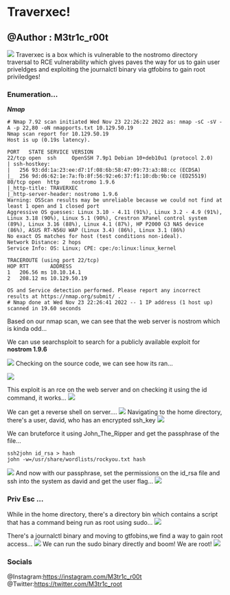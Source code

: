 # Traverxec!
## @Author : M3tr1c_r00t
![](https://i.imgur.com/CY6uedw.png)
Traverxec is a box which is vulnerable to the nostromo directory traversal to RCE vulnerability which gives paves the way for us to gain user priveldges and exploiting the journalctl binary via gtfobins to gain root priviledges!

### Enumeration...
***Nmap***
```
# Nmap 7.92 scan initiated Wed Nov 23 22:26:22 2022 as: nmap -sC -sV -A -p 22,80 -oN nmapports.txt 10.129.50.19
Nmap scan report for 10.129.50.19
Host is up (0.19s latency).

PORT   STATE SERVICE VERSION
22/tcp open  ssh     OpenSSH 7.9p1 Debian 10+deb10u1 (protocol 2.0)
| ssh-hostkey: 
|   256 93:dd:1a:23:ee:d7:1f:08:6b:58:47:09:73:a3:88:cc (ECDSA)
|_  256 9d:d6:62:1e:7a:fb:8f:56:92:e6:37:f1:10:db:9b:ce (ED25519)
80/tcp open  http    nostromo 1.9.6
|_http-title: TRAVERXEC
|_http-server-header: nostromo 1.9.6
Warning: OSScan results may be unreliable because we could not find at least 1 open and 1 closed port
Aggressive OS guesses: Linux 3.10 - 4.11 (91%), Linux 3.2 - 4.9 (91%), Linux 3.18 (90%), Linux 5.1 (90%), Crestron XPanel control system (89%), Linux 3.16 (88%), Linux 4.1 (87%), HP P2000 G3 NAS device (86%), ASUS RT-N56U WAP (Linux 3.4) (86%), Linux 3.1 (86%)
No exact OS matches for host (test conditions non-ideal).
Network Distance: 2 hops
Service Info: OS: Linux; CPE: cpe:/o:linux:linux_kernel

TRACEROUTE (using port 22/tcp)
HOP RTT       ADDRESS
1   206.56 ms 10.10.14.1
2   208.12 ms 10.129.50.19

OS and Service detection performed. Please report any incorrect results at https://nmap.org/submit/ .
# Nmap done at Wed Nov 23 22:26:41 2022 -- 1 IP address (1 host up) scanned in 19.60 seconds

```
Based on our nmap scan, we can see that the web server is nostrom which is kinda odd...

We can use searchsploit to search for a publicly available exploit for **nostrom 1.9.6**

![](https://i.imgur.com/jPkOtx6.jpg)
Checking on the source code, we can see how its ran...

![](https://i.imgur.com/OwIgiFK.jpg)

This exploit is an rce on the web server and on checking it using the id command, it works...
![](https://i.imgur.com/Xc9yrTB.jpg)

We can get a reverse shell on server....
![](https://i.imgur.com/QPL5n8Y.jpg)
Navigating to the home directory, there's a user, david, who has an encrypted ssh_key
![](https://i.imgur.com/PqDxrLV.jpg)

We can bruteforce it using John_The_Ripper and get the passphrase of the file...

```
ssh2john id_rsa > hash
john -w=/usr/share/wordlists/rockyou.txt hash
```
![](https://i.imgur.com/2gkG7uv.jpg)
And now with our passphrase, set the permissions on the id_rsa file and ssh into the system as david and get the user flag...
![](https://i.imgur.com/TnmHomc.jpg)

### Priv Esc ...
While in the home directory, there's a directory bin which contains a script that has a command being run as root using sudo...
![](https://i.imgur.com/ONvneEs.jpg)

There's a journalctl binary and moving to gtfobins,we find a way to gain root access...
![](https://i.imgur.com/FO7Vm5t.png)
We can run the sudo binary directly and boom! We are root!
![](https://i.imgur.com/BruFKHD.jpg)
### Socials
@Instagram:https://instagram.com/M3tr1c_r00t
<br>@Twitter:https://twitter.com/M3tr1c_root
